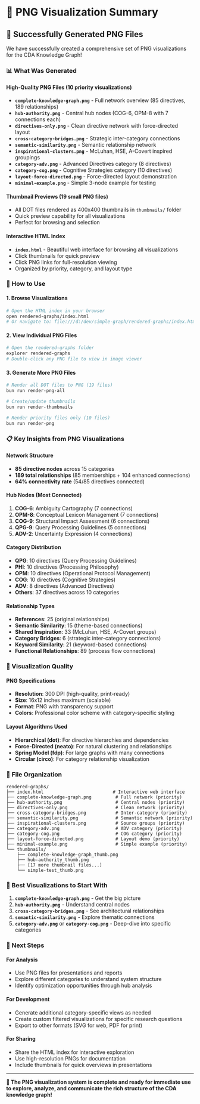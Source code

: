 # 🎨 PNG Visualization Summary

## 🎯 **Successfully Generated PNG Files**

We have successfully created a comprehensive set of PNG visualizations for the CDA Knowledge Graph!

### **📊 What Was Generated**

#### **High-Quality PNG Files (10 priority visualizations)**

- **`complete-knowledge-graph.png`** - Full network overview (85 directives, 189 relationships)
- **`hub-authority.png`** - Central hub nodes (COG-6, OPM-8 with 7 connections each)
- **`directives-only.png`** - Clean directive network with force-directed layout
- **`cross-category-bridges.png`** - Strategic inter-category connections
- **`semantic-similarity.png`** - Semantic relationship network
- **`inspirational-clusters.png`** - McLuhan, HSE, A-Covert inspired groupings
- **`category-adv.png`** - Advanced Directives category (8 directives)
- **`category-cog.png`** - Cognitive Strategies category (10 directives)
- **`layout-force-directed.png`** - Force-directed layout demonstration
- **`minimal-example.png`** - Simple 3-node example for testing

#### **Thumbnail Previews (19 small PNG files)**

- All DOT files rendered as 400x400 thumbnails in `thumbnails/` folder
- Quick preview capability for all visualizations
- Perfect for browsing and selection

#### **Interactive HTML Index**

- **`index.html`** - Beautiful web interface for browsing all visualizations
- Click thumbnails for quick preview
- Click PNG links for full-resolution viewing
- Organized by priority, category, and layout type

### **🚀 How to Use**

#### **1. Browse Visualizations**

```bash
# Open the HTML index in your browser
open rendered-graphs/index.html
# Or navigate to: file:///d:/dev/simple-graph/rendered-graphs/index.html
```

#### **2. View Individual PNG Files**

```bash
# Open the rendered-graphs folder
explorer rendered-graphs
# Double-click any PNG file to view in image viewer
```

#### **3. Generate More PNG Files**

```bash
# Render all DOT files to PNG (19 files)
bun run render-png-all

# Create/update thumbnails
bun run render-thumbnails

# Render priority files only (10 files)
bun run render-png
```

### **📋 Key Insights from PNG Visualizations**

#### **Network Structure**

- **85 directive nodes** across 15 categories
- **189 total relationships** (85 memberships + 104 enhanced connections)
- **64% connectivity rate** (54/85 directives connected)

#### **Hub Nodes (Most Connected)**

1. **COG-6**: Ambiguity Cartography (7 connections)
2. **OPM-8**: Conceptual Lexicon Management (7 connections)
3. **COG-9**: Structural Impact Assessment (6 connections)
4. **QPG-9**: Query Processing Guidelines (5 connections)
5. **ADV-2**: Uncertainty Expression (4 connections)

#### **Category Distribution**

- **QPG**: 10 directives (Query Processing Guidelines)
- **PHI**: 10 directives (Processing Philosophy)
- **OPM**: 10 directives (Operational Protocol Management)
- **COG**: 10 directives (Cognitive Strategies)
- **ADV**: 8 directives (Advanced Directives)
- **Others**: 37 directives across 10 categories

#### **Relationship Types**

- **References**: 25 (original relationships)
- **Semantic Similarity**: 15 (theme-based connections)
- **Shared Inspiration**: 33 (McLuhan, HSE, A-Covert groups)
- **Category Bridges**: 6 (strategic inter-category connections)
- **Keyword Similarity**: 21 (keyword-based connections)
- **Functional Relationships**: 89 (process flow connections)

### **🎨 Visualization Quality**

#### **PNG Specifications**

- **Resolution**: 300 DPI (high-quality, print-ready)
- **Size**: 16x12 inches maximum (scalable)
- **Format**: PNG with transparency support
- **Colors**: Professional color scheme with category-specific styling

#### **Layout Algorithms Used**

- **Hierarchical (dot)**: For directive hierarchies and dependencies
- **Force-Directed (neato)**: For natural clustering and relationships
- **Spring Model (fdp)**: For large graphs with many connections
- **Circular (circo)**: For category relationship visualization

### **📁 File Organization**

```
rendered-graphs/
├── index.html                          # Interactive web interface
├── complete-knowledge-graph.png         # Full network (priority)
├── hub-authority.png                    # Central nodes (priority)
├── directives-only.png                  # Clean network (priority)
├── cross-category-bridges.png           # Inter-category (priority)
├── semantic-similarity.png              # Semantic network (priority)
├── inspirational-clusters.png           # Source groups (priority)
├── category-adv.png                     # ADV category (priority)
├── category-cog.png                     # COG category (priority)
├── layout-force-directed.png            # Layout demo (priority)
├── minimal-example.png                  # Simple example (priority)
└── thumbnails/
    ├── complete-knowledge-graph_thumb.png
    ├── hub-authority_thumb.png
    ├── [17 more thumbnail files...]
    └── simple-test_thumb.png
```

### **🌟 Best Visualizations to Start With**

1. **`complete-knowledge-graph.png`** - Get the big picture
2. **`hub-authority.png`** - Understand central nodes
3. **`cross-category-bridges.png`** - See architectural relationships
4. **`semantic-similarity.png`** - Explore thematic connections
5. **`category-adv.png`** or **`category-cog.png`** - Deep-dive into specific categories

### **🚀 Next Steps**

#### **For Analysis**

- Use PNG files for presentations and reports
- Explore different categories to understand system structure
- Identify optimization opportunities through hub analysis

#### **For Development**

- Generate additional category-specific views as needed
- Create custom filtered visualizations for specific research questions
- Export to other formats (SVG for web, PDF for print)

#### **For Sharing**

- Share the HTML index for interactive exploration
- Use high-resolution PNGs for documentation
- Include thumbnails for quick overviews in presentations

---

**🎊 The PNG visualization system is complete and ready for immediate use to explore, analyze, and communicate the rich structure of the CDA knowledge graph!**
